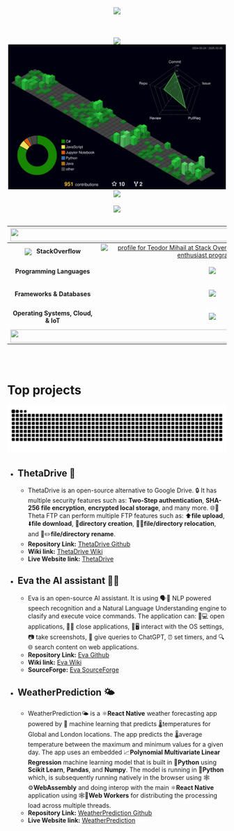 <div align="center">
  <img width="200" align="center" src="https://github.com/user-attachments/assets/dc3c398f-62eb-40c8-8619-2b6bc270efce"/>
  
  <br/>
  <br/>
  <br/>
  <br/>
  
  <div>
    <div>
      <img align="center" width="500" src="https://github.com/user-attachments/assets/fca5f33f-e6f7-4d3e-9145-1968fb8a8cd5"/>
    </div>
    <div>
      <img  align="center" width="500" src="./profile-3d-contrib/profile-night-green.svg"/>
    </div>
    <div align="center">
      <img  align="center" width="500" src="https://github.com/user-attachments/assets/fca5f33f-e6f7-4d3e-9145-1968fb8a8cd5"/>
    </div>
  </div>

  <br/>
  
  <div align="center">
    <img  align="center" width="500" src="https://github.com/user-attachments/assets/9fb05601-d98b-4a65-a8e3-f07030643ff4"/>
  </div>
  
  <br/>


  <table>
    <thead>
      <tr>
        <th colspan="2">
          <div align="center">
            <img  align="center" width="720" height="30" src="https://github.com/user-attachments/assets/762bd0e6-9e10-480a-a0d4-3171906a1bdf"/>
          </div>
        </th>
      </tr>
    </thead>
  <tbody>
    <tr>
      <td>
        <div align="center">
            <img  align="center" width="25" src="https://github.com/user-attachments/assets/af4bf4d7-7a5a-4c27-96ba-b0a46b6f62bc"/>
          &nbsp
            <strong  align="center">
              StackOverflow
            </strong>
        </div>
      </td>
      <td>
        <div align="center">
          <a href="https://stackoverflow.com/users/16587692/teodor-mihail"><img src="https://stackoverflow.com/users/flair/16587692.png?theme=dark" width="208" height="58" alt="profile for Teodor Mihail at Stack Overflow, Q&amp;A for professional and enthusiast programmers" title="profile for Teodor Mihail at Stack Overflow, Q&amp;A for professional and enthusiast programmers"></a>
        </div>
      </td>
    </tr>
    <tr>
      <td>
        <div align="center">
          <strong>
            Programming Languages
          </strong>
        </div>
      </td>
      <td>
        <p align="center">
          <a href="https://skillicons.dev">
            <img src="https://skillicons.dev/icons?i=cs,java,python,js,html,css&perline=4" />
          </a>
        </p>
      </td>
    </tr>
    <tr>
      <td>
        <div align="center">
          <strong>
            Frameworks & Databases
          </strong>
        </div>
      </td>
      <td>
        <p align="center">
          <a href="https://skillicons.dev">
            <img src="https://skillicons.dev/icons?i=dotnet,react,nodejs,express,bootstrap,mysql,firebase,sklearn&perline=4" />
          </a>
        </p>
      </td>
    </tr>
    <tr>
      <td>
        <div align="center">
          <strong>
            Operating Systems, Cloud, & IoT
          </strong>
        </div>
      </td>
      <td>
        <p align="center">
          <a href="https://skillicons.dev">
            <img src="https://skillicons.dev/icons?i=windows,linux,gcp,raspberrypi&perline=4" />
          </a>
        </p>
      </td>
    </tr>
    <tr>
      <td colspan="2">
        <div align="center">
            <img  align="center" width="720" height="30" src="https://github.com/user-attachments/assets/762bd0e6-9e10-480a-a0d4-3171906a1bdf"/>
        </div>
      </td>
    </tr>
  </tbody>
</table>


</div>

<br/>
<br/>

# Top projects

<img src="https://github.com/CSharpTeoMan911/CSharpTeoMan911/blob/output/github-contribution-grid-snake-dark.svg"/> 

* ## ThetaDrive 📁
  * ThetaDrive is an open-source alternative to Google Drive. 🔒 It has multiple security features such as: **Two-Step authentication**, **SHA-256 file encryption**, **encrypted local storage**, and many more. 🌐📁Theta FTP can perform multiple FTP features such as: ⬆️**file upload**, ⬇️**file download**, 📁**directory creation**, 📁🔀**file/directory relocation**, and 📂✏️**file/directory rename**.
  * **Repository Link:** [ThetaDrive Github](https://github.com/CSharpTeoMan911/ThetaFTP)
  * **Wiki link:** [ThetaDrive Wiki](https://github.com/CSharpTeoMan911/ThetaFTP/wiki)
  * **Live Website link:** [ThetaDrive](https://theta-drive.org)

* ## Eva the AI assistant 🧠🤖
  * Eva is an open-source AI assistant. It is using 🗣️🤖 NLP powered speech recognition and a Natural Language Understanding engine to clasify and execute voice commands. The application can: 📲💻 open applications, 📱❌ close applications, 🔧🖥️ interact with the OS settings, 📷 take screenshots, 🤖 give queries to ChatGPT, ⏰ set timers, and 🔍🌐 search content on web applications. 
  * **Repository Link:** [Eva Github](https://github.com/CSharpTeoMan911/Eva)
  * **Wiki link:** [Eva Wiki](https://github.com/CSharpTeoMan911/Eva/wiki)
  * **SourceForge:** [Eva SourceForge](https://sourceforge.net/projects/eva-ai/)
 
* ## WeatherPrediction 🌤️
  * WeatherPrediction🌤️ is a ⚛️**React Native** weather forecasting app powered by 🤖 machine learning that predicts 🌡️temperatures for Global and London locations. The app predicts the 🌡️average temperature between the maximum and minimum values for a given day. The app uses an embedded 📈**Polynomial Multivariate Linear Regression** machine learning model that is built in 🐍**Python** using **Scikit Learn**, **Pandas**, and **Numpy**. The model is running in 🐍**Python** which, is subsequently running natively in the browser using 🕸️⚙️**WebAssembly** and doing interop with the main ⚛️**React Native** application using 🕸️👷**Web Workers** for distributing the processing load across multiple threads.
  * **Repository Link:** [WeatherPrediction Github](https://github.com/CSharpTeoMan911/WeatherPrediction)
  * **Live Website link:** [WeatherPrediction](https://weatherprediction-d3c67.web.app)


